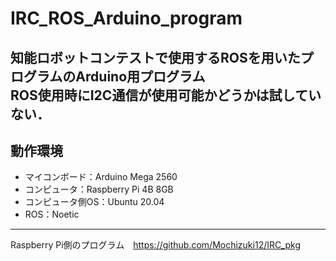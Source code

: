 # IRC_ROS_Arduino_program
知能ロボットコンテストで使用するROSを用いたプログラムのArduino用プログラム<br>
ROS使用時にI2C通信が使用可能かどうかは試していない．<br>
---
## 動作環境
- マイコンボード：Arduino Mega 2560
- コンピュータ：Raspberry Pi 4B 8GB
- コンピュータ側OS：Ubuntu 20.04
- ROS：Noetic
---
Raspberry Pi側のプログラム　https://github.com/Mochizuki12/IRC_pkg
